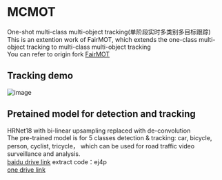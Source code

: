 # MCMOT
One-shot multi-class multi-object tracking(单阶段实时多类别多目标跟踪)
</br>
This is an extention work of FairMOT, which extends the one-class multi-object tracking to multi-class multi-object tracking
</br>
You can refer to origin fork [FairMOT](https://github.com/ifzhang/FairMOT)
## Tracking demo
![image](https://github.com/CaptainEven/MCMOT/blob/master/demo.gif)
</br>
## Pretained model for detection and tracking
HRNet18 with bi-linear upsampling replaced with de-convolution </br>
The pre-trained model is for 5 classes detection & tracking: car, bicycle, person, cyclist, tricycle， which can be used for road traffic video surveillance and analysis. </br>
[baidu drive link](https://pan.baidu.com/s/1imrim0kt72_Ay9w-X4kqdw) extract code：ej4p
</br>
[one drive link](https://1drv.ms/u/s!AmgjV-Jny9CqkX2EneIkb6Q8x6WI?e=Lsqx4G)

